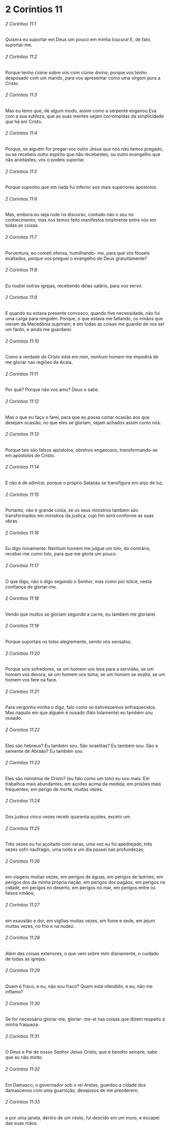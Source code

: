# 2 Coríntios 11

###### 2 Coríntios 11:1

Quisera eu suportar em Deus um pouco em minha loucura! E, de fato, suportai-me.

###### 2 Coríntios 11:2

Porque tenho ciúme sobre vós com ciúme divino; porque vos tenho desposado com um marido, para vos apresentar como uma virgem pura a Cristo.

###### 2 Coríntios 11:3

Mas eu temo que, de algum modo, assim como a serpente enganou Eva com a sua sutileza, que as suas mentes sejam corrompidas da simplicidade que há em Cristo.

###### 2 Coríntios 11:4

Porque, se alguém for pregar-vos outro Jesus que nós não temos pregado, ou se recebeis outro espírito que não recebestes, ou outro evangelho que não aceitastes, vós o podeis suportar.

###### 2 Coríntios 11:5

Porque suponho que em nada fui inferior aos mais superiores apóstolos.

###### 2 Coríntios 11:6

Mas, embora eu seja rude no discurso, contudo não o sou no conhecimento; mas nos temos feito manifestos totalmente entre vós em todas as coisas.

###### 2 Coríntios 11:7

Porventura, eu cometi ofensa, humilhando- me, para que vós fôsseis exaltados, porque vos preguei o evangelho de Deus gratuitamente?

###### 2 Coríntios 11:8

Eu roubei outras igrejas, recebendo delas salário, para vos servir.

###### 2 Coríntios 11:9

E quando eu estava presente convosco, quando tive necessidade, não fui uma carga para ninguém. Porque, o que estava me faltando, os irmãos que vieram da Macedônia supriram; e em todas as coisas me guardei de vos ser um fardo, e ainda me guardarei.

###### 2 Coríntios 11:10

Como a verdade de Cristo está em mim, nenhum homem me impedirá de me gloriar nas regiões da Acaia.

###### 2 Coríntios 11:11

Por quê? Porque não vos amo? Deus o sabe.

###### 2 Coríntios 11:12

Mas o que eu faço o farei, para que eu possa cortar ocasião aos que desejam ocasião, no que eles se gloriam, sejam achados assim como nós.

###### 2 Coríntios 11:13

Porque tais são falsos apóstolos, obreiros enganosos, transformando-se em apóstolos de Cristo.

###### 2 Coríntios 11:14

E não é de admirar, porque o próprio Satanás se transfigura em anjo de luz.

###### 2 Coríntios 11:15

Portanto, não é grande coisa, se os seus ministros também são transformados em ministros da justiça; cujo fim será conforme as suas obras.

###### 2 Coríntios 11:16

Eu digo novamente: Nenhum homem me julgue um tolo, do contrário, recebei-me como tolo, para que me glorie um pouco.

###### 2 Coríntios 11:17

O que digo, não o digo segundo o Senhor, mas como por tolice, nesta confiança de gloriar-me.

###### 2 Coríntios 11:18

Vendo que muitos se gloriam segundo a carne, eu também me gloriarei.

###### 2 Coríntios 11:19

Porque suportais os tolos alegremente, sendo vós sensatos.

###### 2 Coríntios 11:20

Porque sois sofredores, se um homem vos leva para a servidão, se um homem vos devora, se um homem vos toma, se um homem se exalta, se um homem vos fere na face.

###### 2 Coríntios 11:21

Para vergonha minha o digo, falo como se estivéssemos enfraquecidos. Mas naquilo em que alguém é ousado (falo tolamente) eu também sou ousado.

###### 2 Coríntios 11:22

Eles são hebreus? Eu também sou. São israelitas? Eu também sou. São a semente de Abraão? Eu também sou.

###### 2 Coríntios 11:23

Eles são ministros de Cristo? (eu falo como um tolo) eu sou mais: Em trabalhos mais abundantes; em açoites acima da medida; em prisões mais frequentes; em perigo de morte, muitas vezes.

###### 2 Coríntios 11:24

Dos judeus cinco vezes recebi quarenta açoites, exceto um.

###### 2 Coríntios 11:25

Três vezes eu fui açoitado com varas, uma vez eu fui apedrejado, três vezes sofri naufrágio, uma noite e um dia passei nas profundezas;

###### 2 Coríntios 11:26

em viagens muitas vezes, em perigos de águas, em perigos de ladrões, em perigos dos da minha própria nação, em perigos dos pagãos, em perigos na cidade, em perigos no deserto, em perigos no mar, em perigos entre os falsos irmãos;

###### 2 Coríntios 11:27

em exaustão e dor, em vigílias muitas vezes, em fome e sede, em jejum muitas vezes, no frio e na nudez.

###### 2 Coríntios 11:28

Além das coisas exteriores, o que vem sobre mim diariamente, o cuidado de todas as igrejas.

###### 2 Coríntios 11:29

Quem é fraco, e eu, não sou fraco? Quem está ofendido, e eu, não me inflamo?

###### 2 Coríntios 11:30

Se for necessário gloriar-me, gloriar- me-ei nas coisas que dizem respeito à minha fraqueza.

###### 2 Coríntios 11:31

O Deus e Pai de nosso Senhor Jesus Cristo, que é bendito sempre, sabe que eu não minto.

###### 2 Coríntios 11:32

Em Damasco, o governador sob o rei Aretas, guardou a cidade dos damascenos com uma guarnição, desejosos de me prenderem;

###### 2 Coríntios 11:33

e por uma janela, dentro de um cesto, fui descido em um muro, e escapei das suas mãos.

